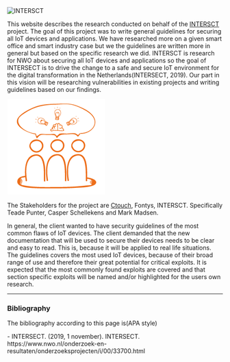 
<img src="/assets/images/intersectlogo.png" alt="INTERSCT" class="logoIntersect">

This website describes the research conducted on behalf of the [INTERSCT](https://intersct.nl/) project.
The goal of this project was to write general guidelines for securing all IoT devices and applications.
We have researched more on a given smart office and smart industry case but we the guidelines are written more in general but based on the specific research we did.
INTERSCT is research for NWO about securing all IoT devices and applications so the goal of INTERSECT is to drive the change to a safe and secure IoT environment for the digital transformation in the Netherlands(INTERSECT, 2019).
Our part in this vision will be researching vulnerabilities in existing projects and writing guidelines based on our findings.


<img src="/assets/images/stakeholder.png" alt="INTERSCT" class="stakeholder" >


The Stakeholders for the project are [Ctouch](https://ctouch.eu/en), Fontys, INTERSCT. Specifically Teade Punter, Casper Schellekens and Mark Madsen.

In general, the client wanted to have security guidelines of the most common flaws of IoT devices.
The client demanded that the new documentation that will be used to secure their devices needs to be clear and easy to read.
This is, because it will be applied to real life situations.
The guidelines covers the most used IoT devices, because of their broad range of use and therefore their great potential for critical exploits.
It is expected that the most commonly found exploits are covered and that section specific exploits will be named and/or highlighted for the users own research.

<hr>

### Bibliography 

<p class="align-left"> The bibliography according to this page is(APA style)
</p>
- INTERSECT. (2019, 1 november). INTERSECT. https://www.nwo.nl/onderzoek-en-resultaten/onderzoeksprojecten/i/00/33700.html 
